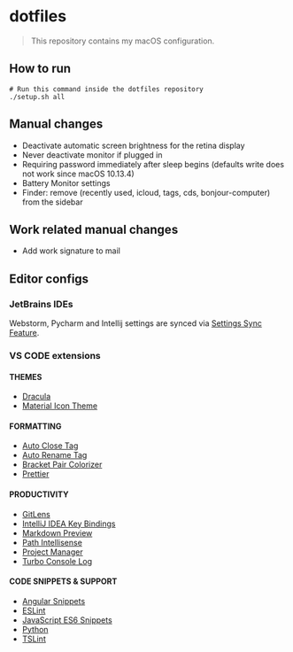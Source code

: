 # dotfiles
> This repository contains my macOS configuration.

## How to run
```
# Run this command inside the dotfiles repository
./setup.sh all
```

## Manual changes
- Deactivate automatic screen brightness for the retina display
- Never deactivate monitor if plugged in
- Requiring password immediately after sleep begins (defaults write does not work since macOS 10.13.4)
- Battery Monitor settings
- Finder: remove (recently used, icloud, tags, cds, bonjour-computer) from the sidebar

## Work related manual changes
- Add work signature to mail

## Editor configs

### JetBrains IDEs
Webstorm, Pycharm and Intellij settings are synced via [Settings Sync Feature](https://www.jetbrains.com/help/idea/sharing-your-ide-settings.html#IDE_settings_sync).

### VS CODE extensions

#### THEMES
- [Dracula](https://draculatheme.com/)
- [Material Icon Theme](https://github.com/PKief/vscode-material-icon-theme)

#### FORMATTING
- [Auto Close Tag](https://github.com/formulahendry/vscode-auto-close-tag)
- [Auto Rename Tag](https://github.com/formulahendry/vscode-auto-rename-tag)
- [Bracket Pair Colorizer](https://github.com/CoenraadS/BracketPair)
- [Prettier](https://github.com/prettier/prettier-vscode)

#### PRODUCTIVITY
- [GitLens](https://github.com/eamodio/vscode-gitlens)
- [IntelliJ IDEA Key Bindings](https://github.com/kasecato/vscode-intellij-idea-keybindings)
- [Markdown Preview](https://github.com/shd101wyy/vscode-markdown-preview-enhanced)
- [Path Intellisense](https://github.com/ChristianKohler/PathIntellisense)
- [Project Manager](https://github.com/alefragnani/vscode-project-manager)
- [Turbo Console Log](https://github.com/Chakroun-Anas/turbo-console-log)

#### CODE SNIPPETS & SUPPORT
- [Angular Snippets](https://github.com/johnpapa/vscode-angular-snippets)
- [ESLint](https://github.com/Microsoft/vscode-eslint)
- [JavaScript ES6 Snippets](https://github.com/xabikos/vscode-javascript)
- [Python](https://github.com/Microsoft/vscode-python)
- [TSLint](https://github.com/Microsoft/vscode-typescript-tslint-plugin)
